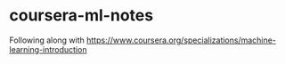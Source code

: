 # coursera-ml-notes

Following along with https://www.coursera.org/specializations/machine-learning-introduction